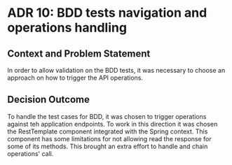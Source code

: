 # ADR 10: BDD tests navigation and operations handling

## Context and Problem Statement

In order to allow validation on the BDD tests, it was necessary to choose an approach on how to trigger the API operations.

## Decision Outcome

To handle the test cases for BDD, it was chosen to trigger operations against teh application endpoints. To work in this 
direction it was chosen the RestTemplate component integrated with the Spring context. This component has some limitations 
for not allowing read the response for some of its methods. This brought an extra effort to handle and chain operations' 
call.